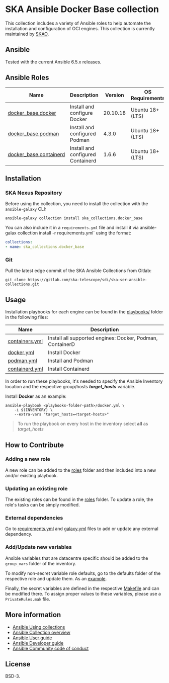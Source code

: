 # SKA Ansible Docker Base collection

This collection includes a variety of Ansible roles to help automate the installation and configuration of OCI engines.
This collection is currently maintained by [SKAO](https://www.skao.int/).

## Ansible

Tested with the current Ansible 6.5.x releases.

## Ansible Roles
| Name | Description | Version | OS Requirements |
| ---- | ----------- | ------- | --- |
| [docker_base.docker](./roles/docker) | Install and configure Docker | 20.10.18 | Ubuntu 18+ (LTS)
| [docker_base.podman](./roles/podman) | Install and configured Podman| 4.3.0 | Ubuntu 18+ (LTS)
| [docker_base.containerd](./roles/containerd) | Install and configured Containerd| 1.6.6 | Ubuntu 18+ (LTS) |

## Installation


### SKA Nexus Repository

Before using the collection, you need to install the collection with the `ansible-galaxy` CLI:

    ansible-galaxy collection install ska_collections.docker_base

You can also include it in a `requirements.yml` file and install it via ansible-galax collection install -r requirements.yml` using the format:

```yaml
collections:
- name: ska_collections.docker_base
```


### Git

Pull the latest edge commit of the SKA Ansible Collections from Gitlab:

```
git clone https://gitlab.com/ska-telescope/sdi/ska-ser-ansible-collections.git
```

## Usage

Installation playbooks for each engine can be found in the [playbooks/](./playbooks) folder in the following files:

| Name | Description |
| ---- | ----------- |
| [containers.yml](./playbooks/containers.yml) | Install all supported engines: Docker, Podman, ContainerD|
| [docker.yml](./playbooks/docker.yml) | Install Docker |
| [podman.yml](./playbooks/podman.yml) | Install and Podman|
| [containerd.yml](./playbooks/containerd.yml) | Install Containerd|

In order to run these playbooks, it's needed to specify the Ansible Inventory location and the respective group/hosts ***target_hosts*** variable.

Install **Docker** as an example:
```
ansible-playbook <playbooks-folder-path>/docker.yml \
	-i $(INVENTORY) \
	--extra-vars "target_hosts=<target-hosts>"
```

> To run the playbook on every host in the inventory select **all** as *target_hosts*

## How to Contribute

### Adding a new role
A new role can be added to the [roles](./roles/) folder and then included into a new and/or existing playbook.

### Updating an existing role
The existing roles can be found in the [roles](./roles/) folder. To update a role, the role's tasks can be simply modified.

### External dependencies
Go to [requirements.yml](../../../requirements.yml) and [galaxy.yml](./galaxy.yml) files to add or update any external dependency.

### Add/Update new variables
Ansible variables that are datacentre specific should be added to the `group_vars` folder of the inventory.

To modify non-secret variable role defaults, go to the defaults folder of the respective role and update them. As an [example](./roles/docker/defaults/main.yml).

Finally, the secret variables are defined in the respective [Makefile](../../../resources/jobs/oci.mk) and can be modified there. To assign proper values to these variables, please use a `PrivateRules.mak` file.

## More information

- [Ansible Using collections](https://docs.ansible.com/ansible/latest/user_guide/collections_using.html)
- [Ansible Collection overview](https://github.com/ansible-collections/overview)
- [Ansible User guide](https://docs.ansible.com/ansible/latest/user_guide/index.html)
- [Ansible Developer guide](https://docs.ansible.com/ansible/latest/dev_guide/index.html)
- [Ansible Community code of conduct](https://docs.ansible.com/ansible/latest/community/code_of_conduct.html)

## License

BSD-3.
